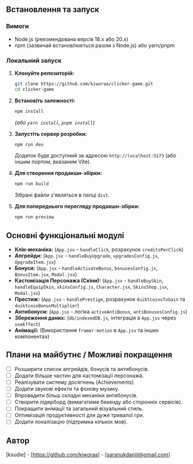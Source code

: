 
## Встановлення та запуск

### Вимоги

*   Node.js (рекомендована версія 18.x або 20.x)
*   npm (зазвичай встановлюється разом з Node.js) або yarn/pnpm

### Локальний запуск

1.  **Клонуйте репозиторій:**
    ```bash
    git clone https://github.com/kiworaa/clicker-game.git
    cd clicker-game
    ```

2.  **Встановіть залежності:**
    ```bash
    npm install
    ```
    *(або `yarn install`, `pnpm install`)*

3.  **Запустіть сервер розробки:**
    ```bash
    npm run dev
    ```
    Додаток буде доступний за адресою `http://localhost:5173` (або іншим портом, вказаним Vite).

4.  **Для створення продакшн-збірки:**
    ```bash
    npm run build
    ```
    Зібрані файли з'являться в папці `dist`.

5.  **Для попереднього перегляду продакшн-збірки:**
    ```bash
    npm run preview
    ```

## Основні функціональні модулі

*   **Клік-механіка:** (`App.jsx` - `handleClick`, розрахунок `creditsPerClick`)
*   **Апгрейди:** (`App.jsx` - `handleBuyUpgrade`, `upgradesConfig.js`, `UpgradeItem.jsx`)
*   **Бонуси:** (`App.jsx` - `handleActivateBonus`, `bonusesConfig.js`, `BonusItem.jsx`, `Modal.jsx`)
*   **Кастомізація Персонажа (Скіни):** (`App.jsx` - `handleBuySkin`, `handleEquipSkin`, `skinsConfig.js`, `Character.jsx`, `SkinsShop.jsx`, `Modal.jsx`)
*   **Престиж:** (`App.jsx` - `handlePrestige`, розрахунок `duiktcoinsToGain` та `duiktcoinBonusMultiplier`)
*   **Антибонуси:** (`App.jsx` - логіка `activeAntiBonus`, `antiBonusesConfig.js`)
*   **Збереження даних:** (`db/indexedDB.js`, інтеграція в `App.jsx` через `useEffect`)
*   **Анімації:** (Використання `framer-motion` в `App.jsx` та інших компонентах)

## Плани на майбутнє / Можливі покращення

*   [ ] Розширити список апгрейдів, бонусів та антибонусів.
*   [ ] Додати більше частин для кастомізації персонажа.
*   [ ] Реалізувати систему досягнень (Achievements).
*   [ ] Додати звукові ефекти та фонову музику.
*   [ ] Впровадити більш складні механіки антибонусів.
*   [ ] Створити лідерборд (вимагатиме бекенду або сторонніх сервісів).
*   [ ] Покращити анімації та загальний візуальний стиль.
*   [ ] Оптимізація продуктивності для дуже тривалої гри.
*   [ ] Додати локалізацію (підтримка кількох мов).

## Автор

[ksudie] - [https://github.com/kiworaa] - [saranukdaniil@gmail.com]
